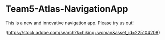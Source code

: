 # Team5-Atlas-NavigationApp

This is a new and innovative navigation app. Please try us out!

!(https://stock.adobe.com/search?k=hiking+woman&asset_id=225104208)
